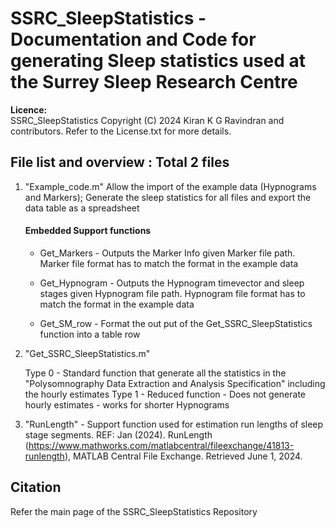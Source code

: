 # SSRC_SleepStatistics - Documentation and Code for generating Sleep statistics used at the Surrey Sleep Research Centre

**Licence:**  
SSRC_SleepStatistics Copyright (C) 2024 Kiran K G Ravindran and contributors. Refer to the License.txt for more details.

## File list and overview : Total 2 files
1. "Example_code.m" 
    Allow the import of the example data (Hypnograms and Markers); Generate the sleep statistics for all files and export the data table as a spreadsheet
    #### Embedded Support functions
    * Get_Markers - Outputs the Marker Info given Marker file path. Marker file format has to match the format in the example data

    * Get_Hypnogram - Outputs the Hypnogram timevector and sleep stages given Hypnogram file path. Hypnogram file format has to match the format in the example data

    * Get_SM_row - Format the out put of the Get_SSRC_SleepStatistics function into a table row

2. "Get_SSRC_SleepStatistics.m"

    Type 0 - Standard function that generate all the statistics in the "Polysomnography Data Extraction and Analysis Specification" including the hourly estimates
    Type 1 - Reduced function - Does not generate hourly estimates - works for shorter Hypnograms
    
3. "RunLength" - Support function used for estimation run lengths of sleep stage segments. REF: Jan (2024). RunLength (https://www.mathworks.com/matlabcentral/fileexchange/41813-runlength), MATLAB Central File Exchange. Retrieved June 1, 2024.

## Citation
Refer the main page of the SSRC_SleepStatistics Repository

